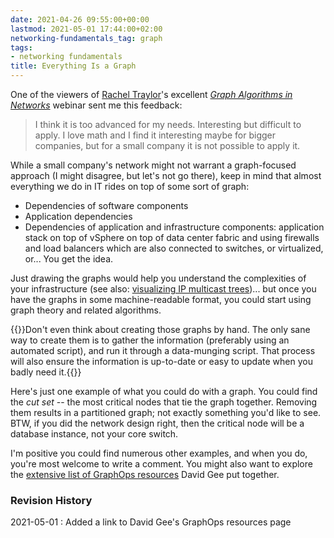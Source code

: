 ```yaml
---
date: 2021-04-26 09:55:00+00:00
lastmod: 2021-05-01 17:44:00+02:00
networking-fundamentals_tag: graph
tags:
- networking fundamentals
title: Everything Is a Graph
---
```

One of the viewers of [Rachel Traylor](https://www.ipspace.net/Author:Rachel_Traylor)'s excellent *‌[Graph Algorithms in Networks](https://www.ipspace.net/Graph_Algorithms_in_Networks)* webinar sent me this feedback:

> I think it is too advanced for my needs. Interesting but difficult to apply. I love math and I find it interesting maybe for bigger companies, but for a small company it is not possible to apply it.

While a small company's network might not warrant a graph-focused approach (I might disagree, but let's not go there), keep in mind that almost everything we do in IT rides on top of some sort of graph:
<!--more-->
* Dependencies of software components
* Application dependencies
* Dependencies of application and infrastructure components: application stack on top of vSphere on top of data center fabric and using firewalls and load balancers which are also connected to switches, or virtualized, or... You get the idea.

Just drawing the graphs would help you understand the complexities of your infrastructure (see also: [visualizing IP multicast trees](/2017/12/create-ip-multicast-tree-graphs-from/))... but once you have the graphs in some machine-readable format, you could start using graph theory and related algorithms.

{{<note>}}Don't even think about creating those graphs by hand. The only sane way to create them is to gather the information (preferably using an automated script), and run it through a data-munging script. That process will also ensure the information is up-to-date or easy to update when you badly need it.{{</note>}}

Here's just one example of what you could do with a graph. You could find the *cut set* -- the most critical nodes that tie the graph together. Removing them results in a partitioned graph; not exactly something you'd like to see. BTW, if you did the network design right, then the critical node will be a database instance, not your core switch.

I'm positive you could find numerous other examples, and when you do, you're most welcome to write a comment. You might also want to explore the [extensive list of GraphOps resources](https://dave.dev/blog/2021/02/23-02-2021-graphops/) David Gee put together.

### Revision History

2021-05-01
: Added a link to David Gee's GraphOps resources page